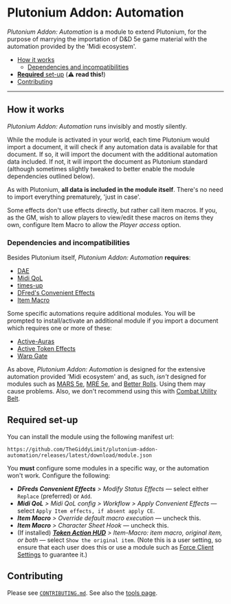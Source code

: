 # Plutonium Addon: Automation

*Plutonium Addon: Automation* is a module to extend Plutonium, for the purpose of marrying the importation of D&D 5e game material with the automation provided by the 'Midi ecosystem'.

- [How it works](#how-it-works)
   - [Dependencies and incompatibilities](#dependencies-and-incompatibilities)
- [**Required** set-up](#required-set-up) (⚠️ **read this!**)
- [Contributing](#contributing)

---

## How it works

*Plutonium Addon: Automation* runs invisibly and mostly silently.

While the module is activated in your world, each time Plutonium would import a document, it will check if any automation data is available for that document. If so, it will import the document with the additional automation data included. If not, it will import the document as Plutonium standard (although sometimes slightly tweaked to better enable the module dependencies outlined below).

As with Plutonium, **all data is included in the module itself**. There's no need to import everything prematurely, 'just in case'.

Some effects don't use effects directly, but rather call item macros. If you, as the GM, wish to allow players to view/edit these macros on items they own, configure Item Macro to allow the _Player access_ option.

### Dependencies and incompatibilities

Besides Plutonium itself, *Plutonium Addon: Automation* **requires**:
- [DAE](https://foundryvtt.com/packages/dae)
- [Midi QoL](https://foundryvtt.com/packages/midi-qol)
- [times-up](https://foundryvtt.com/packages/times-up)
- [DFred's Convenient Effects](https://foundryvtt.com/packages/dfreds-convenient-effects)
- [Item Macro](https://foundryvtt.com/packages/itemacro)

Some specific automations require additional modules. You will be prompted to install/activate an additional module if you import a document which requires one or more of these:
- [Active-Auras](https://foundryvtt.com/packages/ActiveAuras)
- [Active Token Effects](https://foundryvtt.com/packages/ATL)
- [Warp Gate](https://foundryvtt.com/packages/warpgate)

As above, *Plutonium Addon: Automation* is designed for the extensive automation provided 'Midi ecosystem' and, as such, *isn't* designed for modules such as [MARS 5e](https://foundryvtt.com/packages/mars-5e), [MRE 5e](https://foundryvtt.com/packages/mre-dnd5e), and [Better Rolls](https://foundryvtt.com/packages/betterrolls5e). Using them may cause problems. Also, we don't recommend using this with [Combat Utility Belt](https://foundryvtt.com/packages/combat-utility-belt).

## Required set-up

You can install the module using the following manifest url:

`https://github.com/TheGiddyLimit/plutonium-addon-automation/releases/latest/download/module.json`

You **must** configure some modules in a specific way, or the automation won't work. Configure the following:

- _**DFreds Convenient Effects** > Modify Status Effects_ — select either `Replace` (preferred) or `Add`.
- _**Midi QoL** > Midi QoL config > Workflow > Apply Convenient Effects_ — select `Apply Item effects, if absent apply CE`.
- _**Item Macro** > Override default macro execution_ — uncheck this.
- _**Item Macro** > Character Sheet Hook_ — uncheck this.
- (If installed) _**[Token Action HUD](https://foundryvtt.com/packages/token-action-hud)** > Item-Macro: item macro, original item, or both_ — select `Show the original item`. (Note this is a user setting, so ensure that each user does this or use a module such as [Force Client Settings](https://foundryvtt.com/packages/force-client-settings) to guarantee it.)

## Contributing

Please see [`CONTRIBUTING.md`](./CONTRIBUTING.md). See also the [tools page](https://thegiddylimit.github.io/plutonium-addon-automation/).
